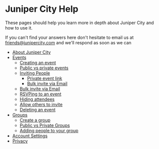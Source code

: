 # Juniper City Help

These pages should help you learn more in depth about Juniper City and how to use it.

If you can't find your answers here don't hesitate to email us at [friends@junipercity.com](mailto:friends@junipercity.com) and we'll respond as soon as we can

<div class="main-nav">

* [About Juniper City](/help/about)
* [Events](/help/events)
	* [Creating an event](/help/creating-an-event)
	* [Public vs private events](/help/public-v-private-events)
	* [Inviting People](/help/inviting-people-to-event)
		* [Private event link](/help/private-event-link)
		* [Bulk invite via Email](/help/bulk-invite-via-email)
	* [Bulk invite via Email](/help/bulk-invite-via-email)
	* [RSVPing to an event](/help/rsvping)
	* [Hiding attendees](/help/hiding-event-attendees)
	* [Allow others to invite](/help/allow-others-to-invite)
	* [Deleting an event](/help/delete-event)
* [Groups](/help/groups)
	* [Create a group](/help/groups#creating-a-group)
	* [Public vs Private Groups](/help/groups#public-and-private-groups)
	* [Adding people to your group](/help/groups#adding-people-to-your-group)
* [Account Settings](/help/user-settings)
* [Privacy](/help/privacy)

</div>
